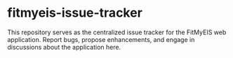 # fitmyeis-issue-tracker
This repository serves as the centralized issue tracker for the FitMyEIS web application. Report bugs, propose enhancements, and engage in discussions about the application here.
